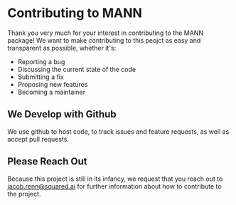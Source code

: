 # Contributing to MANN
Thank you very much for your interest in contributing to the MANN package! We want to make contributing to this peojct as easy and transparent as possible, whether it's:

- Reporting a bug
- Discussing the current state of the code
- Submitting a fix
- Proposing new features
- Becoming a maintainer

## We Develop with Github
We use github to host code, to track issues and feature requests, as well as accept pull requests.

## Please Reach Out
Because this project is still in its infancy, we request that you reach out to <jacob.renn@squared.ai> for further information about how to contribute to the project.
